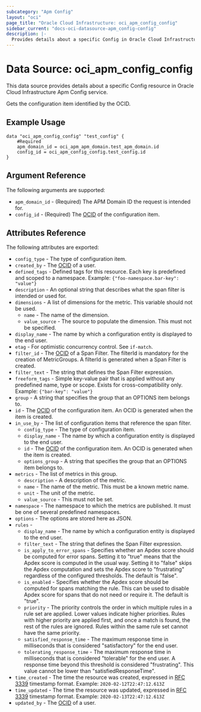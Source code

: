```yaml
---
subcategory: "Apm Config"
layout: "oci"
page_title: "Oracle Cloud Infrastructure: oci_apm_config_config"
sidebar_current: "docs-oci-datasource-apm_config-config"
description: |-
  Provides details about a specific Config in Oracle Cloud Infrastructure Apm Config service
---
```


# Data Source: oci_apm_config_config
This data source provides details about a specific Config resource in Oracle Cloud Infrastructure Apm Config service.

Gets the configuration item identified by the OCID.

## Example Usage

```hcl
data "oci_apm_config_config" "test_config" {
	#Required
	apm_domain_id = oci_apm_apm_domain.test_apm_domain.id
	config_id = oci_apm_config_config.test_config.id
}
```

## Argument Reference

The following arguments are supported:

* `apm_domain_id` - (Required) The APM Domain ID the request is intended for. 
* `config_id` - (Required) The [OCID](https://docs.cloud.oracle.com/iaas/Content/General/Concepts/identifiers.htm) of the configuration item. 


## Attributes Reference

The following attributes are exported:

* `config_type` - The type of configuration item.
* `created_by` - The [OCID](https://docs.cloud.oracle.com/iaas/Content/General/Concepts/identifiers.htm) of a user. 
* `defined_tags` - Defined tags for this resource. Each key is predefined and scoped to a namespace. Example: `{"foo-namespace.bar-key": "value"}` 
* `description` - An optional string that describes what the span filter is intended or used for.
* `dimensions` - A list of dimensions for the metric. This variable should not be used.
	* `name` - The name of the dimension.
	* `value_source` - The source to populate the dimension. This must not be specified. 
* `display_name` - The name by which a configuration entity is displayed to the end user.
* `etag` - For optimistic concurrency control. See `if-match`. 
* `filter_id` - The [OCID](https://docs.cloud.oracle.com/iaas/Content/General/Concepts/identifiers.htm) of a Span Filter. The filterId is mandatory for the creation of MetricGroups. A filterId is generated when a Span Filter is created. 
* `filter_text` - The string that defines the Span Filter expression. 
* `freeform_tags` - Simple key-value pair that is applied without any predefined name, type or scope. Exists for cross-compatibility only. Example: `{"bar-key": "value"}` 
* `group` - A string that specifies the group that an OPTIONS item belongs to. 
* `id` - The [OCID](https://docs.cloud.oracle.com/iaas/Content/General/Concepts/identifiers.htm) of the configuration item. An OCID is generated when the item is created. 
* `in_use_by` - The list of configuration items that reference the span filter.
	* `config_type` - The type of configuration item.
	* `display_name` - The name by which a configuration entity is displayed to the end user.
	* `id` - The [OCID](https://docs.cloud.oracle.com/iaas/Content/General/Concepts/identifiers.htm) of the configuration item. An OCID is generated when the item is created. 
	* `options_group` - A string that specifies the group that an OPTIONS item belongs to. 
* `metrics` - The list of metrics in this group. 
	* `description` - A description of the metric.
	* `name` - The name of the metric. This must be a known metric name.
	* `unit` - The unit of the metric.
	* `value_source` - This must not be set.
* `namespace` - The namespace to which the metrics are published. It must be one of several predefined namespaces. 
* `options` - The options are stored here as JSON.
* `rules` - 
	* `display_name` - The name by which a configuration entity is displayed to the end user.
	* `filter_text` - The string that defines the Span Filter expression. 
	* `is_apply_to_error_spans` - Specifies whether an Apdex score should be computed for error spans. Setting it to "true" means that the Apdex score is computed in the usual way. Setting it to "false" skips the Apdex computation and sets the Apdex score to "frustrating" regardless of the configured thresholds. The default is "false". 
	* `is_enabled` - Specifies whether the Apdex score should be computed for spans matching the rule. This can be used to disable Apdex score for spans that do not need or require it. The default is "true". 
	* `priority` - The priority controls the order in which multiple rules in a rule set are applied. Lower values indicate higher priorities. Rules with higher priority are applied first, and once a match is found, the rest of the rules are ignored. Rules within the same rule set cannot have the same priority. 
	* `satisfied_response_time` - The maximum response time in milliseconds that is considered "satisfactory" for the end user. 
	* `tolerating_response_time` - The maximum response time in milliseconds that is considered "tolerable" for the end user. A response time beyond this threshold is considered "frustrating". This value cannot be lower than "satisfiedResponseTime". 
* `time_created` - The time the resource was created, expressed in [RFC 3339](https://tools.ietf.org/html/rfc3339) timestamp format. Example: `2020-02-12T22:47:12.613Z` 
* `time_updated` - The time the resource was updated, expressed in [RFC 3339](https://tools.ietf.org/html/rfc3339) timestamp format. Example: `2020-02-13T22:47:12.613Z` 
* `updated_by` - The [OCID](https://docs.cloud.oracle.com/iaas/Content/General/Concepts/identifiers.htm) of a user. 

